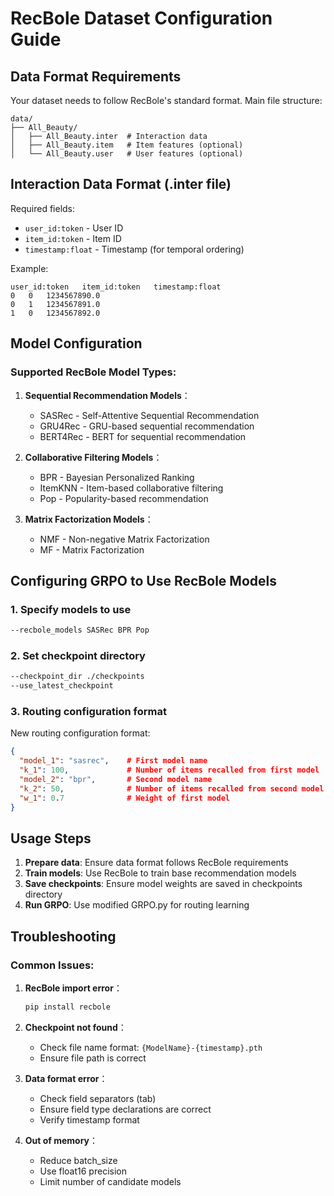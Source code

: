 # RecBole Dataset Configuration Guide

## Data Format Requirements

Your dataset needs to follow RecBole's standard format. Main file structure:

```
data/
├── All_Beauty/
│   ├── All_Beauty.inter  # Interaction data
│   ├── All_Beauty.item   # Item features (optional)
│   └── All_Beauty.user   # User features (optional)
```

## Interaction Data Format (.inter file)

Required fields:
- `user_id:token` - User ID
- `item_id:token` - Item ID  
- `timestamp:float` - Timestamp (for temporal ordering)

Example:
```
user_id:token	item_id:token	timestamp:float
0	0	1234567890.0
0	1	1234567891.0
1	0	1234567892.0
```

## Model Configuration

### Supported RecBole Model Types:

1. **Sequential Recommendation Models**：
   - SASRec - Self-Attentive Sequential Recommendation
   - GRU4Rec - GRU-based sequential recommendation
   - BERT4Rec - BERT for sequential recommendation

2. **Collaborative Filtering Models**：  
   - BPR - Bayesian Personalized Ranking
   - ItemKNN - Item-based collaborative filtering
   - Pop - Popularity-based recommendation

3. **Matrix Factorization Models**：
   - NMF - Non-negative Matrix Factorization
   - MF - Matrix Factorization

## Configuring GRPO to Use RecBole Models

### 1. Specify models to use
```bash
--recbole_models SASRec BPR Pop
```

### 2. Set checkpoint directory
```bash
--checkpoint_dir ./checkpoints
--use_latest_checkpoint
```

### 3. Routing configuration format

New routing configuration format:
```json
{
  "model_1": "sasrec",    # First model name
  "k_1": 100,             # Number of items recalled from first model
  "model_2": "bpr",       # Second model name  
  "k_2": 50,              # Number of items recalled from second model
  "w_1": 0.7              # Weight of first model
}
```

## Usage Steps

1. **Prepare data**: Ensure data format follows RecBole requirements
2. **Train models**: Use RecBole to train base recommendation models
3. **Save checkpoints**: Ensure model weights are saved in checkpoints directory
4. **Run GRPO**: Use modified GRPO.py for routing learning

## Troubleshooting

### Common Issues:

1. **RecBole import error**：
   ```bash
   pip install recbole
   ```

2. **Checkpoint not found**：
   - Check file name format: `{ModelName}-{timestamp}.pth`
   - Ensure file path is correct

3. **Data format error**：
   - Check field separators (tab)
   - Ensure field type declarations are correct
   - Verify timestamp format

4. **Out of memory**：
   - Reduce batch_size
   - Use float16 precision
   - Limit number of candidate models
